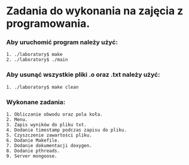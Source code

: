# Zadania do wykonania na zajęcia z programowania.

### Aby uruchomić program należy użyć:
    1. ./laboratory$ make
    2. ./laboratory$ ./main

### Aby usunąć wszystkie pliki .o oraz .txt należy użyć:
    1. ./laboratory$ make clean

### Wykonane zadania:
    1. Obliczanie obwodu oraz pola koła.
    2. Menu.
    3. Zapis wyników do pliku txt.
    4. Dodanie timestamp podczas zapisu do pliku.
    5. Czyszczenie zawartości pliku.
    6. Dodanie Makefile.
    7. Dodanie dokumentacji doxygen.
    8. Dodanie pthreads.
    9. Server mongoose.